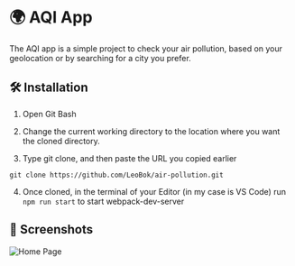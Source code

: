 # 🌍 AQI App 

The AQI app is a simple project to check your air pollution, based on your geolocation or by searching for a city you prefer.

## 🛠 Installation

1. Open Git Bash

2. Change the current working directory to the location where you want the 
   cloned directory.

3. Type git clone, and then paste the URL you copied earlier

``
git clone https://github.com/LeoBok/air-pollution.git
``

4. Once cloned, in the terminal of your Editor (in my case is VS Code) run ``npm run start`` to start webpack-dev-server

## 📸 Screenshots

![Home Page](../images/home_screen.png)